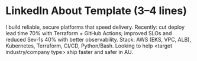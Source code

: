# LinkedIn About Template (3–4 lines)

I build reliable, secure platforms that speed delivery. Recently: cut deploy lead time 70% with Terraform + GitHub Actions; improved SLOs and reduced Sev‑1s 40% with better observability. Stack: AWS (EKS, VPC, ALB), Kubernetes, Terraform, CI/CD, Python/Bash. Looking to help <target industry/company type> ship faster and safer in AU.
